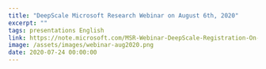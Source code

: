 ```yaml
---
title: "DeepScale Microsoft Research Webinar on August 6th, 2020"
excerpt: ""
tags: presentations English
link: https://note.microsoft.com/MSR-Webinar-DeepScale-Registration-On-Demand.html
image: /assets/images/webinar-aug2020.png
date: 2020-07-24 00:00:00
---
```

